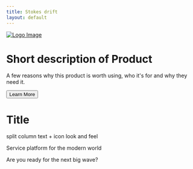 ```yaml
---
title: Stokes drift
layout: default
---
```


<div class="hero">
    <div class="hero-inner">
    <a href="" class="hero-logo"><img src="https://raw.githubusercontent.com/thoughtbot/refills/master/source/images/placeholder_logo_1.png" alt="Logo Image"></a>
        <div class="hero-copy">
            <h1>Short description of Product</h1>
            <p>A few reasons why this product is worth using, who it's for and why they need it.</p>
        </div>
    <button>Learn More</button>
    </div>
</div>

<div id="split_column">
  <h1> Title </h1>
  split column text + icon look and feel

Service platform for the modern world

Are you ready for the next big wave?

</div>

